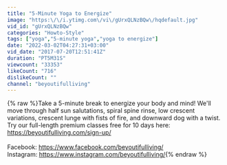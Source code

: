 ```yaml
---
title: "5-Minute Yoga to Energize"
image: "https:\/\/i.ytimg.com\/vi\/gUrxQLNzBQw\/hqdefault.jpg"
vid_id: "gUrxQLNzBQw"
categories: "Howto-Style"
tags: ["yoga","5-minute yoga","yoga to energize"]
date: "2022-03-02T04:27:31+03:00"
vid_date: "2017-07-20T12:51:41Z"
duration: "PT5M31S"
viewcount: "33353"
likeCount: "716"
dislikeCount: ""
channel: "beyoutifulliving"
---
```

{% raw %}Take a 5-minute break to energize your body and mind! We'll move through half sun salutations, spiral spine rinse, low crescent variations, crescent lunge with fists of fire, and downward dog with a twist. Try our full-length premium classes free for 10 days here: <a rel="nofollow" target="blank" href="https://beyoutifulliving.com/sign-up/">https://beyoutifulliving.com/sign-up/</a><br /><br />Facebook: <a rel="nofollow" target="blank" href="https://www.facebook.com/beyoutifulliving/">https://www.facebook.com/beyoutifulliving/</a><br />Instagram: <a rel="nofollow" target="blank" href="https://www.instagram.com/beyoutifulliving/">https://www.instagram.com/beyoutifulliving/</a>{% endraw %}
